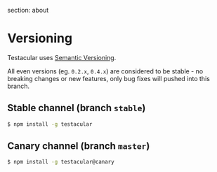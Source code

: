 section: about 

# Versioning

Testacular uses [Semantic Versioning].

All even versions (eg. `0.2.x`, `0.4.x`) are considered to be stable - no breaking changes or new features, only bug fixes will pushed into this branch.

## Stable channel (branch `stable`)
```bash
$ npm install -g testacular
```

## Canary channel (branch `master`)
```bash
$ npm install -g testacular@canary
```

[Semantic Versioning]: http://semver.org/

